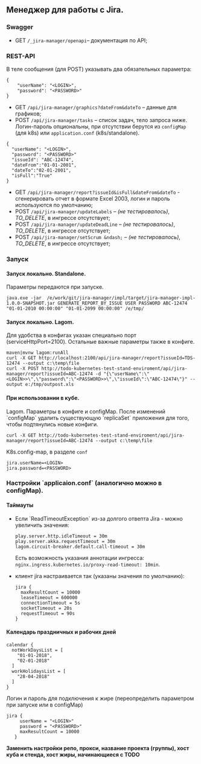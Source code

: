 <h2>Менеджер для работы с Jira.</h2>

<h3>Swagger</h3>

* GET `/_jira-manager/openapi`&ndash; документация по API;

<h3>REST-API</h3>

В теле сообщения (для POST) указывать два обязательных параметра:

```
{
    "userName": "<LOGIN>",
    "password": "<PASSWORD>"
}
```

* GET `/api/jira-manager/graphics?dateFrom&dateTo`  &ndash; данные для графиков;
* POST `/api/jira-manager/tasks` &ndash; список задач, тело запроса ниже. 
Логин-пароль опциональны, при отсутствии берутся из `configMap` (для k8s) или `application.conf` (k8s/standalone).

```
{
  "userName": "<LOGIN>",
  "password": "<PASSWORD>"
  "issueId": "ABC-12474",
  "dateFrom":"01-01-2001",
  "dateTo":"02-01-2001",
  "isFull":"True"
}
```

* GET `/api/jira-manager/report?issueId&isFull&dateFrom&dateTo` - сгенерировать отчет в формате Excel 2003, логин и пароль используются по умолчанию;
* POST `/api/jira-manager/updateLabels` &ndash; _(не тестировалось)_, *TO_DELETE*, в ингрессе отсутствует;
* POST `/api/jira-manager/updateDeadLine` &ndash; _(не тестировалось)_, *TO_DELETE*, в ингрессе отсутствует;
* POST `/api/jira-manager/setScrum &ndash;` &ndash; _(не тестировалось)_, *TO_DELETE*, в ингрессе отсутствует;

<h3>Запуск</h3>
<h4>Запуск локально. Standalone.</h4>
Параметры передаются при запуске.

```
java.exe -jar  /e/work/git/jira-manager/impl/target/jira-manager-impl-1.0.0-SNAPSHOT.jar GENERATE_REPORT_BY_ISSUE USER PASSWORD ABC-12474 "01-01-2010 00:00:00" "01-01-2099 00:00:00" /e/tmp/   
```                         
     
<h4>Запуск локально. Lagom.</h4>
Для удобства в конфигах указан специально порт (serviceHttpPort=2100). Остальные важные параметры также в конфиге.

```
maven|mvnw lagom:runAll
curl -X GET http://localhost:2100/api/jira-manager/report?issueId=TDS-12474 --output c:\temp\file
curl -X POST http://todo-kubernetes-test-stand-enviroment/api/jira-manager/report?issueId=ABC-12474 -d "{\"userName\":\"<LOGIN>>\",\"password\":\"<PASSWORD>>\",\"issueId\":\"ABC-12474\"}" --output e:/tmp/outpost.xls
```

<h4>При использовании в кубе.</h4>
Lagom. Параметры в конфиге и configMap.
После изменений `configMap` удалить существующую `replicaSet` приложения для того, чтобы подтянулись новые конфиги.

```
curl -X GET http://todo-kubernetes-test-stand-enviroment/api/jira-manager/report?issueId=ABC-12474 --output c:\temp\file
```

K8s.config-map, в разделе `conf`

```
jira.userName=<LOGIN>
jira.password=<PASSWORD>
```

<h3> Настройки `applicaion.conf` (аналогично можно в configMap).</h3>
<h4>Таймауты</h4>
<ul><li> Если `ReadTimeoutException` из-за долгого отвепта Jira - можно увеличить значения:

```
play.server.http.idleTimeout = 30m
play.server.akka.requestTimeout = 30m
lagom.circuit-breaker.default.call-timeout = 30m
```

Есть возможность указания аннотации ингресса: `nginx.ingress.kubernetes.io/proxy-read-timeout: 10min`.
</li><li> клиент jira настраивается так (указаны значения по умолчанию):

```
jira {
  maxResultCount = 10000
  leaseTimeout = 600000
  connectionTimeout = 5s
  socketTimeout = 20s
  requestTimeout = 90s
}
```

</li></ul>
<h4>Календарь праздничных и рабочих дней</h4>

```
calendar {
  notWorkDaysList = [
    "01-01-2018",
    "02-01-2018"
  ]
  workHolidaysList = [
    "28-04-2018"
  ]
}
```

Логин и пароль для подключения к жире (переопределить параметром при запуске или в configMap)

```
jira {
     userName = "<LOGIN>"
     password = "<PASSWORD>"
     maxResultCount = 10000
   }
```


<strong>Заменить настройки репо, прокси, название проекта (группы), хост куба и стенда, хост жиры, начинающиеся с TODO</strong>
